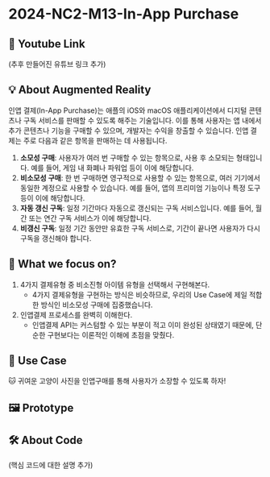 # 2024-NC2-M13-In-App Purchase
## 🎥 Youtube Link
(추후 만들어진 유튜브 링크 추가)

## 💡 About Augmented Reality

인앱 결제(In-App Purchase)는 애플의 iOS와 macOS 애플리케이션에서 디지털 콘텐츠나 구독 서비스를 판매할 수 있도록 해주는 기술입니다. 이를 통해 사용자는 앱 내에서 추가 콘텐츠나 기능을 구매할 수 있으며, 개발자는 수익을 창출할 수 있습니다. 인앱 결제는 주로 다음과 같은 항목을 판매하는 데 사용됩니다.

1. **소모성 구매**: 사용자가 여러 번 구매할 수 있는 항목으로, 사용 후 소모되는 형태입니다. 예를 들어, 게임 내 화폐나 파워업 등이 이에 해당합니다.
2. **비소모성 구매**: 한 번 구매하면 영구적으로 사용할 수 있는 항목으로, 여러 기기에서 동일한 계정으로 사용할 수 있습니다. 예를 들어, 앱의 프리미엄 기능이나 특정 도구 등이 이에 해당합니다.
3. **자동 갱신 구독**: 일정 기간마다 자동으로 갱신되는 구독 서비스입니다. 예를 들어, 월간 또는 연간 구독 서비스가 이에 해당합니다.
4. **비갱신 구독**: 일정 기간 동안만 유효한 구독 서비스로, 기간이 끝나면 사용자가 다시 구독을 갱신해야 합니다.

## 🎯 What we focus on?
1. 4가지 결제유형 중 비소진형 아이템 유형을 선택해서 구현해본다.
    - 4가지 결제유형을 구현하는 방식은 비슷하므로, 우리의 Use Case에 제일 적합한 방식인 비소모성 구매에 집중했습니다.
2. 인앱결제 프로세스를 완벽히 이해한다.
    - 인앱결제 API는 커스텀할 수 있는 부분이 적고 이미 완성된 상태였기 때문에, 단순한 구현보다는 이론적인 이해에 초점을 맞췄다.

## 💼 Use Case
🐱 귀여운 고양이 사진을 인앱구매를 통해 사용자가 소장할 수 있도록 하자!


## 🖼️ Prototype

## 🛠️ About Code
(핵심 코드에 대한 설명 추가)
